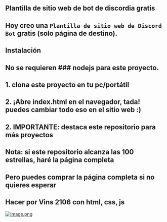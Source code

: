## Plantilla de sitio web de bot de discordia gratis
## Hoy creo una `Plantilla de sitio web de Discord Bot` gratis (solo página de destino).

## Instalación
## No se requieren ### nodejs para este proyecto.
 ## 1. clona este proyecto en tu pc/portátil
 ## 2. ¡Abre index.html en el navegador, tada! puedes cambiar todo eso en el sitio web :)
 ## 2. IMPORTANTE: destaca este repositorio para más proyectos


 ## Nota: si este repositorio alcanza las 100 estrellas, haré la página completa
 ## Pero puedes comprar la página completa si no quieres esperar

 ## Hacer por Vins 2106 con html, css, js
 
 [![image.png](https://i.postimg.cc/Gm02Mfcf/image.png)](https://postimg.cc/563bynQ5)
